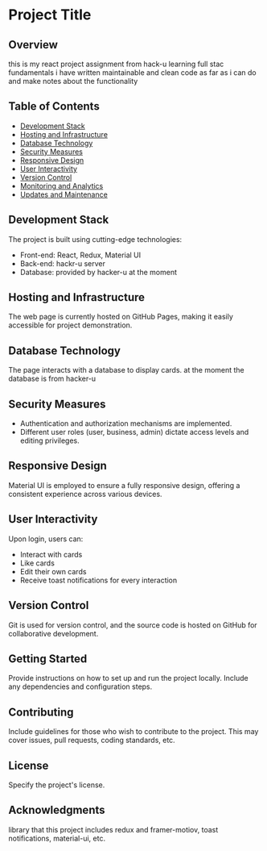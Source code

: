 # Project Title

## Overview

this is my react project assignment from hack-u learning full stac fundamentals
i have written maintainable and clean code as far as i can do and make notes about the functionality

## Table of Contents

- [Development Stack](#development-stack)
- [Hosting and Infrastructure](#hosting-and-infrastructure)
- [Database Technology](#database-technology)
- [Security Measures](#security-measures)
- [Responsive Design](#responsive-design)
- [User Interactivity](#user-interactivity)
- [Version Control](#version-control)
- [Monitoring and Analytics](#monitoring-and-analytics)
- [Updates and Maintenance](#updates-and-maintenance)

## Development Stack

The project is built using cutting-edge technologies:

- Front-end: React, Redux, Material UI
- Back-end: hackr-u server
- Database: provided by hacker-u at the moment

## Hosting and Infrastructure

The web page is currently hosted on GitHub Pages, making it easily accessible for project demonstration.

## Database Technology

The page interacts with a database to display cards. at the moment the database is from hacker-u

## Security Measures

- Authentication and authorization mechanisms are implemented.
- Different user roles (user, business, admin) dictate access levels and editing privileges.

## Responsive Design

Material UI is employed to ensure a fully responsive design, offering a consistent experience across various devices.

## User Interactivity

Upon login, users can:

- Interact with cards
- Like cards
- Edit their own cards
- Receive toast notifications for every interaction

## Version Control

Git is used for version control, and the source code is hosted on GitHub for collaborative development.

## Getting Started

Provide instructions on how to set up and run the project locally. Include any dependencies and configuration steps.

## Contributing

Include guidelines for those who wish to contribute to the project. This may cover issues, pull requests, coding standards, etc.

## License

Specify the project's license.

## Acknowledgments

library that this project includes redux and framer-motiov, toast notifications, material-ui, etc.
